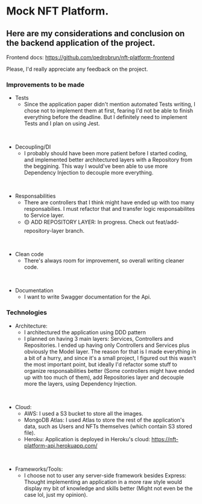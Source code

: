 # Mock NFT Platform. 
## Here are my considerations and conclusion on the backend application of the project.
Frontend docs: https://github.com/pedrobrun/nft-platform-frontend
<!--ts-->
Please, I'd really appreciate any feedback on the project.

### Improvements to be made
  * Tests
      - Since the application paper didn't mention automated Tests writing, I chose not to implement them at first, fearing I'd not be able to finish everything before the deadline. But I definitely need to implement Tests and I plan on using Jest.
      
<br/>

  * Decoupling/DI
      - I probably should have been more patient before I started coding, and implemented better architectured layers with a Repository from the beggining. This way I would've been able to use more Dependency Injection to decouple more everything.
      
<br/>

  * Responsabilities
      - There are controllers that I think might have ended up with too many responsabilies. I must refactor that and transfer logic responsabilites to Service layer.
      - :yellow_circle: ADD REPOSITORY LAYER: In progress. Check out feat/add-repository-layer branch.
<br/>

  * Clean code
      - There's always room for improvement, so overall writing cleaner code.
<br/>

  * Documentation
      - I want to write Swagger documentation for the Api.

### Technologies
  * Architecture:
      - I architectured the application using DDD pattern
      - I planned on having 3 main layers: Services, Controllers and Repositories. I ended up having only Controllers and Services plus obviously the Model layer. The reason for that is I made everything in a bit of a hurry, and since it's a small project, I figured out this wasn't the most important point, but ideally I'd refactor some stuff to organize responsabilities better (Some controllers might have ended up with too much of them), add Repositories layer and decouple more the layers, using Dependency Injection.
      
<br/>

  * Cloud:
      - AWS: I used a S3 bucket to store all the images.
      - MongoDB Atlas: I used Atlas to store the rest of the application's data, such as Users and NFTs themselves (which contain S3 stored file).
      - Heroku: Application is deployed in Heroku's cloud: https://nft-platform-api.herokuapp.com/
<br/>

  * Frameworks/Tools:
      - I choose not to user any server-side framework besides Express: Thought implementing an application in a more raw style would display my bit of knowledge and skills better (Might not even be the case lol, just my opinion).
